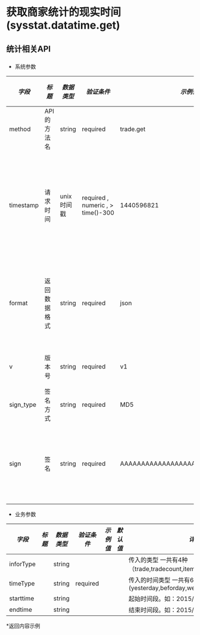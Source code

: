# 获取商家统计的现实时间(sysstat.datatime.get)

## 统计相关API

### 

* 系统参数

| *字段* | *标题* | *数据类型* | *验证条件* | *示例值* | *默认值* | *详细说明* |
| ------------- | ------------- | ------------- | ------------- | ------------- | ------------- | ------------- |
| method | API的方法名 | string | required | trade.get | null | 标识请求的是哪个API |
| timestamp | 请求时间 | unix时间戳 | required , numeric , > time()-300 | 1440596821 | null | 标识API请求的发起时间，如果超时300秒则拒绝请求 |
| format | 返回数据格式 | string | required | json | json | 返回数据是json格式的，目前只支持json |
| v | 版本号 | string | required | v1 | null | 标识该接口的版本 |
| sign_type | 签名方式 | string | required | MD5 | null | 标识签名算法 |
| sign | 签名 | string | required | AAAAAAAAAAAAAAAAAAAAAAAAAAAAAAAAA | null | 数据签名，32位长度16进制数字 |


* 业务参数

| *字段* | *标题* | *数据类型* | *验证条件* | *示例值* | *默认值* | *详细说明* |
| ------------- | ------------- | ------------- | ------------- | ------------- | ------------- | ------------- |
| inforType |  | string |  |  |  | 传入的类型 一共有4种（trade,tradecount,item,itemcount） |
| timeType |  | string | required |  |  | 传入的时间类型 一共有6种(yesterday,beforday,week,month,selecttime,select) |
| starttime |  | string |  |  |  | 起始时间段。如：2015/05/15-2015/05/15 |
| endtime |  | string |  |  |  | 结束时间段。如：2015/05/03-2015/05/03 |


*返回内容示例

```



```

